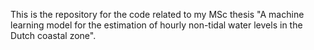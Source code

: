 This is the repository for the code related to my MSc thesis "A machine learning model for the estimation of hourly non-tidal water levels in the Dutch coastal zone".
